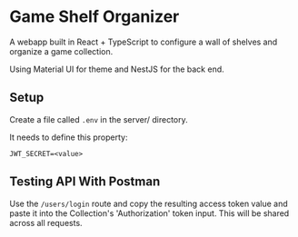 # Game Shelf Organizer

A webapp built in React + TypeScript to configure a wall of shelves
and organize a game collection.

Using Material UI for theme and NestJS for the back end.

## Setup

Create a file called `.env` in the server/ directory.

It needs to define this property:

```
JWT_SECRET=<value>
```

## Testing API With Postman

Use the `/users/login` route and copy the resulting access token value and paste it into
the Collection's 'Authorization' token input. This will be shared across all requests.

